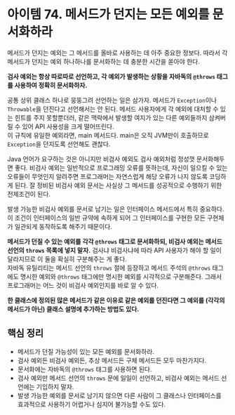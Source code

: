 # 아이템 74. 메서드가 던지는 모든 예외를 문서화하라
메서드가 던지는 예외는 그 메서드를 올바로 사용하는 데 아주 중요한 정보다. 따라서 각 메서드가 던지는 예외 하나하나를 문서화하는 데 충분한 시간을 쏟아야 한다.

**검사 예외는 항상 따로따로 선언하고, 각 예외가 발생하는 상황을 자바독의 `@throws` 태그를 사용하여 정확히 문서화하자.**

공통 상위 클래스 하나로 뭉뚱그려 선언하는 일은 삼가자. 메서드가 `Exception`이나 `Throwable`을 던진다고 선언해서는 안 된다. 메서드 사용자에게 각 예외에 대처할 수 있는 힌트를 주지 못할뿐더러, 같은 맥락에서 발생할 여지가 있는 다른 예외들까지 삼켜버릴 수 있어 API 사용성을 크게 떨어뜨린다.  
이 규칙에 유일한 예외라면, main 메서드다. main은 오직 JVM만이 호출하므로 `Exception`을 던지도록 선언해도 괜찮다.

Java 언어가 요구하는 것은 아니지만 비검사 예외도 검사 예외처럼 정성껏 문서화해두면 좋다. 비검사 예외는 일반적으로 프로그래밍 오류를 뜻하는데, 자신이 일으킬 수 있는 오류들이 무엇인지 알려주면 프로그래머는 자연스럽게 해당 오류가 나지 않도록 코딩하게 된다. 잘 정비된 비검사 예외 문서는 사실상 그 메서드를 성공적으로 수행하기 위한 전제조건이 된다.

발생 가능한 비검사 예외를 문서로 남기는 일은 인터페이스 메서드에서 특히 중요하다. 이 조건이 인터페이스의 일반 규약에 속하게 되어 그 인터페이스를 구현한 모든 구현체가 일관되게 동작하도록 해주기 때문이다.

**메서드가 던질 수 있는 예외를 각각 `@throws` 태그로 문서화하되, 비검사 예외는 메서드 선언의 `throws` 목록에 넣지 말자.** 검사냐 비검사냐에 따라 API 사용자가 해야 할 일이 달라지므로 이 둘을 확실히 구분해주는 게 좋다.  
자바독 유틸리티는 메서드 선언의 `throws` 절에 등장하고 메서드 주석의 `@throws` 태그에도 명시한 예외와 `@throws` 태그에만 명시한 예외를 시각적으로 구분해준다. 그래서 프로그래머는 어느 것이 비검사 예외인지를 바로 알 수 있다.

**한 클래스에 정의된 많은 메서드가 같은 이유로 같은 예외를 던진다면 그 예외를 (각각의 메서드가 아닌) 클래스 설명에 추가하는 방법도 있다.**

## 핵심 정리
- 메서드가 던질 가능성이 있는 모든 예외를 문서화하라.
- 검사 예외든 비검사 예외든, 추상 메서드든 구체 메서드든 모두 마찬가지다.
- 문서화에는 자바독의 `@throws` 태그를 사용하면 된다.
- 검사 예외만 메서드 선언의 `throws` 문에 일일이 선언하고, 비검사 예외는 메서드 선언에는 기입하지 말자.
- 발생 가능한 예외를 문서로 남기지 않으면 다른 사람이 그 클래스나 인터페이스를 효과적으로 사용하기 어렵거나 심지어 불가능할 수도 있다.